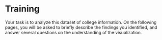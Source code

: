 # Training

Your task is to analyze this dataset of college information. On the following pages, you will be asked to briefly describe the findings you identified, and answer several questions on the understanding of the visualization.

